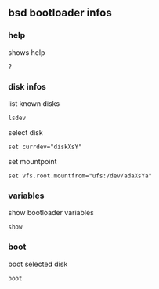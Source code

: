 ## bsd bootloader infos


### help

 shows help
 ```
 ?
 ```


### disk infos

list known disks
```
lsdev
```

select disk
```
set currdev="diskXsY"
```

set mountpoint
```
set vfs.root.mountfrom="ufs:/dev/adaXsYa"
```

### variables

show bootloader variables
```
show
```

### boot

boot selected disk
```
boot
```

   
